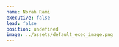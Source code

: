```yaml
---
name: Norah Rami
executive: false
lead: false
position: undefined
image: ../assets/default_exec_image.png
---
```


